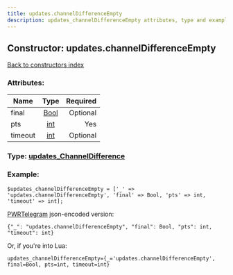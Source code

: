 ```yaml
---
title: updates.channelDifferenceEmpty
description: updates_channelDifferenceEmpty attributes, type and example
---
```

## Constructor: updates.channelDifferenceEmpty  
[Back to constructors index](index.md)



### Attributes:

| Name     |    Type       | Required |
|----------|:-------------:|---------:|
|final|[Bool](../types/Bool.md) | Optional|
|pts|[int](../types/int.md) | Yes|
|timeout|[int](../types/int.md) | Optional|



### Type: [updates\_ChannelDifference](../types/updates_ChannelDifference.md)


### Example:

```
$updates_channelDifferenceEmpty = ['_' => 'updates.channelDifferenceEmpty', 'final' => Bool, 'pts' => int, 'timeout' => int];
```  

[PWRTelegram](https://pwrtelegram.xyz) json-encoded version:

```
{"_": "updates.channelDifferenceEmpty", "final": Bool, "pts": int, "timeout": int}
```


Or, if you're into Lua:  


```
updates_channelDifferenceEmpty={_='updates.channelDifferenceEmpty', final=Bool, pts=int, timeout=int}

```


